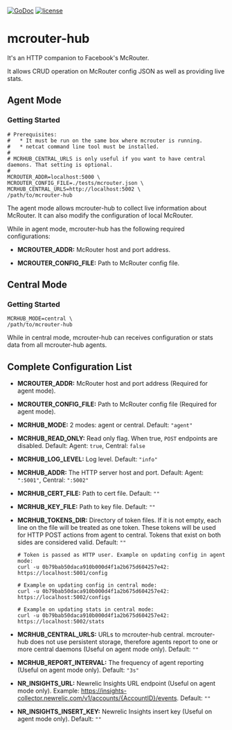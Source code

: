 [![GoDoc](https://godoc.org/github.com/didip/mcrouter-hub?status.svg)](http://godoc.org/github.com/didip/mcrouter-hub)
[![license](http://img.shields.io/badge/license-MIT-red.svg?style=flat)](https://raw.githubusercontent.com/didip/mcrouter-hub/master/LICENSE)


# mcrouter-hub

It's an HTTP companion to Facebook's McRouter.

It allows CRUD operation on McRouter config JSON as well as providing live stats.


## Agent Mode

### Getting Started
```
# Prerequisites:
#   * It must be run on the same box where mcrouter is running.
#   * netcat command line tool must be installed.
#
# MCRHUB_CENTRAL_URLS is only useful if you want to have central daemons. That setting is optional.
#
MCROUTER_ADDR=localhost:5000 \
MCROUTER_CONFIG_FILE=./tests/mcrouter.json \
MCRHUB_CENTRAL_URLS=http://localhost:5002 \
/path/to/mcrouter-hub
```

The agent mode allows mcrouter-hub to collect live information about McRouter. It can also modify the configuration of local McRouter.

While in agent mode, mcrouter-hub has the following required configurations:

* **MCROUTER_ADDR:** McRouter host and port address.

* **MCROUTER_CONFIG_FILE:** Path to McRouter config file.


## Central Mode

### Getting Started
```
MCRHUB_MODE=central \
/path/to/mcrouter-hub
```

While in central mode, mcrouter-hub can receives configuration or stats data from all mcrouter-hub agents.


## Complete Configuration List

* **MCROUTER_ADDR:** McRouter host and port address (Required for agent mode).

* **MCROUTER_CONFIG_FILE:** Path to McRouter config file (Required for agent mode).

* **MCRHUB_MODE:** 2 modes: agent or central. Default: `"agent"`

* **MCRHUB_READ_ONLY:** Read only flag. When true, `POST` endpoints are disabled. Default: Agent: `true`, Central: `false`

* **MCRHUB_LOG_LEVEL:** Log level. Default: `"info"`

* **MCRHUB_ADDR:** The HTTP server host and port. Default: Agent: `":5001"`, Central: `":5002"`

* **MCRHUB_CERT_FILE:** Path to cert file. Default: `""`

* **MCRHUB_KEY_FILE:** Path to key file. Default: `""`

* **MCRHUB_TOKENS_DIR:** Directory of token files. If it is not empty, each line on the file will be treated as one token. These tokens will be used for HTTP POST actions from agent to central. Tokens that exist on both sides are considered valid. Default: `""`
    ```
    # Token is passed as HTTP user. Example on updating config in agent mode:
    curl -u 0b79bab50daca910b000d4f1a2b675d604257e42: https://localhost:5001/config

    # Example on updating config in central mode:
    curl -u 0b79bab50daca910b000d4f1a2b675d604257e42: https://localhost:5002/configs

    # Example on updating stats in central mode:
    curl -u 0b79bab50daca910b000d4f1a2b675d604257e42: https://localhost:5002/stats
    ```

* **MCRHUB_CENTRAL_URLS:** URLs to mcrouter-hub central. mcrouter-hub does not use persistent storage, therefore agents report to one or more central daemons (Useful on agent mode only). Default: `""`

* **MCRHUB_REPORT_INTERVAL:** The frequency of agent reporting (Useful on agent mode only). Default: `"3s"`

* **NR_INSIGHTS_URL:** Newrelic Insights URL endpoint (Useful on agent mode only). Example: https://insights-collector.newrelic.com/v1/accounts/{AccountID}/events. Default: `""`

* **NR_INSIGHTS_INSERT_KEY:** Newrelic Insights insert key (Useful on agent mode only). Default: `""`
